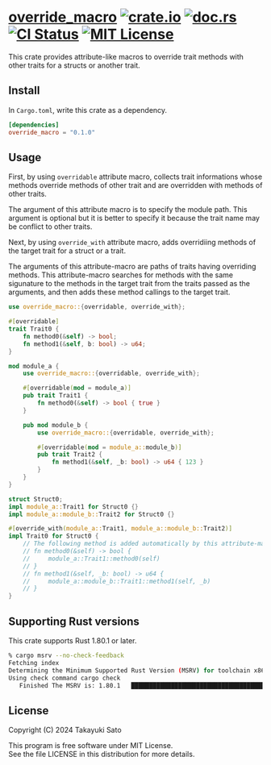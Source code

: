 # [override_macro][repo-url] [![crate.io][crateio-img]][crateio-url] [![doc.rs][docrs-img]][docrs-url] [![CI Status][ci-img]][ci-url] [![MIT License][mit-img]][mit-url]

This crate provides attribute-like macros to override trait methods with other traits for a structs or another trait.

## Install

In `Cargo.toml`, write this crate as a dependency.

```toml
[dependencies]
override_macro = "0.1.0"
```

## Usage

First, by using `overridable` attribute macro, collects trait informations whose methods override methods of other trait and are overridden with methods of other traits.

The argument of this attribute macro is to specify the module path.
This argument is optional but it is better to specify it because the trait name may be conflict to other traits.

Next, by using `override_with` attribute macro, adds overridiing methods of the target trait for a struct or a trait.

The arguments of this attribute-macro are paths of traits having overriding methods.
This attribute-macro searches for methods with the same sigunature to the methods in the target trait from the traits passed as the arguments, and then adds these method callings to the target trait.

```rust
use override_macro::{overridable, override_with};

#[overridable]
trait Trait0 {
    fn method0(&self) -> bool;
    fn method1(&self, b: bool) -> u64;
}

mod module_a {
    use override_macro::{overridable, override_with};

    #[overridable(mod = module_a)]
    pub trait Trait1 {
        fn method0(&self) -> bool { true }
    }

    pub mod module_b {
        use override_macro::{overridable, override_with};

        #[overridable(mod = module_a::module_b)]
        pub trait Trait2 {
            fn method1(&self, _b: bool) -> u64 { 123 }
        }
    }
}

struct Struct0;
impl module_a::Trait1 for Struct0 {}
impl module_a::module_b::Trait2 for Struct0 {}

#[override_with(module_a::Trait1, module_a::module_b::Trait2)]
impl Trait0 for Struct0 {
    // The following method is added automatically by this attribute-macro
    // fn method0(&self) -> bool {
    //     module_a::Trait1::method0(self)
    // }
    // fn method1(&self, _b: bool) -> u64 {
    //     module_a::module_b::Trait1::method1(self, _b)
    // }
}
```

## Supporting Rust versions

This crate supports Rust 1.80.1 or later.

```sh
% cargo msrv --no-check-feedback
Fetching index
Determining the Minimum Supported Rust Version (MSRV) for toolchain x86_64-apple-darwin
Using check command cargo check
   Finished The MSRV is: 1.80.1   ████████████████████████████████████████████ 00:00:36
```

## License

Copyright (C) 2024 Takayuki Sato

This program is free software under MIT License.<br>
See the file LICENSE in this distribution for more details.


[repo-url]: https://github.com/sttk/override_macro-rust
[crateio-img]: https://img.shields.io/badge/crate.io-ver.0.1.0-fc8d62?logo=rust
[crateio-url]: https://crates.io/crates/override_macro
[docrs-img]: https://img.shields.io/badge/doc.rs-override_macro-66c2a5?logo=docs.rs
[docrs-url]: https://docs.rs/override_macro
[ci-img]: https://github.com/sttk/override_macro-rust/actions/workflows/rust.yml/badge.svg?branch=main
[ci-url]: https://github.com/sttk/override_macro-rust/actions?query=branch%3Amain
[mit-img]: https://img.shields.io/badge/license-MIT-green.svg
[mit-url]: https://opensource.org/licenses/MIT

